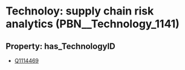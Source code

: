 # Technoloy: __supply chain risk analytics__ (PBN__Technology_1141)

## Property: has_TechnologyID

* [Q1114469](Q1114469)

